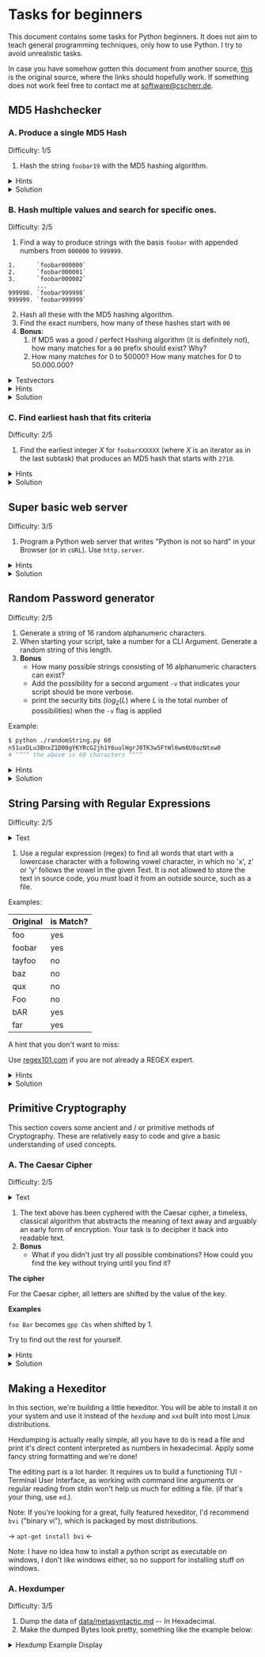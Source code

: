 # Tasks for beginners

This document contains some tasks for Python beginners. It does not aim to teach general
programming techniques, only how to use Python. I try to avoid unrealistic tasks.

In case you have somehow gotten this document from another source,
[this](https://git.cscherr.de/PlexSheep/py-basic/src/branch/master/Tasks.md) is the original
source, where the links should hopefully work. If something does not work feel free to contact
me at [software@cscherr.de](mailto:admin@cscherr.de).

## MD5 Hashchecker

### A. Produce a single MD5 Hash

Difficulty: 1/5

1. Hash the string `foobar19` with the MD5 hashing algorithm.

<details>
<summary>Hints</summary>

- Use Pythons `hashlib`.
- Your hashing function does not take strings for input, only raw data (bytes).
- You need to explicitly tell your hash to actually process the input.
- When printing your results, the result may be interpreted as data for characters.
  You want the numeric value of the result in Hexadecimal.

</details>
<details>
<summary>Solution</summary>

The MD5 hash of `foobar19` is `fa5c65d5438f849387d3fdda2be4dd65`.

[Example Code](src/md5.py)

</details>

### B. Hash multiple values and search for specific ones.

Difficulty: 2/5

1. Find a way to produce strings with the basis `foobar` with appended numbers from `000000` to
`999999`.

```text
1.      `foobar000000`
2.      `foobar000001`
3.      `foobar000002`
        ...
999998. `foobar999998`
999999. `foobar999999`
```

2. Hash all these with the MD5 hashing algorithm.
3. Find the exact numbers, how many of these hashes start with `00`
4. **Bonus**:
    1. If MD5 was a good / perfect Hashing algorithm (it is definitely not),
       how many matches for a `00` prefix should exist? Why?
    2. How many matches for $0$ to $50000$? How many matches for $0$ to $50.000.000$?

<details>
<summary>Testvectors</summary>

Last 5 Matches

```text
999384 | 009671fd23fa783df1fff63516e5d115
999751 | 00ec2ade58f75c44b7300294497f7fb1
999844 | 009cfd7949b577a3311d9db3ee49c15d
999852 | 006fe04f7d3f710f93d3e6324506154a
999902 | 00c063364ddffa1bdf338dfcf0319424
```

</details>
<details>
<summary>Hints</summary>

- Use a for loop to do the thing X times
- Use Pythons string formatting to put the numbers and string together
- Use Options for the `%d` Placeholder to get $0$ to be displayed as `000000`
- After hashing, check if your current hash matches the search.
  Print it if that is the case to see if the match is a false positive.
- Increment a number on each match. The value of that number after the loop is how many
  Hashes start with `00` for this task.

</details>
<details>
<summary>Solution</summary>

There are 3889 hashes for `foobar000000` to `foobar999999` that produce an MD5 Hash that starts
with `00`.

[Code Example](src/md5range.py)

**Bonus**
We want $N/16^2$ occurrences for an ideal hashing algorithm, where $N$ is the maximum of our range
$+ 1$.

$16^2$ comes from $2$ characters in a range of `0` to `e` (Hexadecimal).

We want the hashing algorithm to spread out as much as possible, no value should be more common
than any other value. This is essential for the security of the hashing algorithm.

| Value        | Ideal Occurences |
|--------------|------------------|
| $1.000.000$  | $\approx 3906$   |
| $500.000$    | $\approx 1953$   |
| $50.000.000$ | $\approx 195312$ |

</details>

### C. Find earliest hash that fits criteria

Difficulty: 2/5

1. Find the earliest integer $X$ for `foobarXXXXXX` (where $X$ is an iterator as in the last
subtask) that produces an MD5 hash that starts with `2718`.

<details>
<summary>Hints</summary>

- You can reuse most code from the last subtask.
- Match against the new prefix, but stop when you find it.
- Display the index number in each loop iteration.

</details>
<details>
<summary>Solution</summary>

The first hash with prefix `2718` occurs at $i=70559$.

```text
070559 | 2718e5ee6d05091ce6dad023e55ee19c
```

[Code Example](src/md5range-4.py)

</details>

## Super basic web server

Difficulty: 3/5

1. Program a Python web server that writes "Python is not so hard" in your Browser (or in `cURL`).
   Use `http.server`.

<details>
<summary>Hints</summary>

- Use `http.server.SimpleHTTPRequestHandler` and `io.BytesIO`.
- Define your own class that inherits `SimpleHTTPRequestHandler`.
- You don't need to implement `do_GET()`.
- Implement your own `send_head()` method. This is the method that writes your response (not
  completely on it's own, but unless you feel like inspecting standard libraries, just do what
  I'm saying.).
- `send_head()` should take no arguments (other than `self`) and return some readable buffer.
- Don't forget to set the headers for HTTP before sending the body.
- Your OS might block hosting to ports < 1000. Try to host your web server to `localhost:8080`.

</details>
<details>
<summary>Solution</summary>

Take a look at the provided Code Example.

[Code Example](src/miniweb.py)

</details>

## Random Password generator

Difficulty: 2/5

1. Generate a string of 16 random alphanumeric characters.
2. When starting your script, take a number for a CLI Argument. Generate a random string of this
   length.
3. **Bonus**
    - How many possible strings consisting of 16 alphanumeric characters can exist?
    - Add the possibility for a second argument `-v` that indicates your script should be more
      verbose.
    - print the security bits ($log_2(L)$ where $L$ is the total number of possibilities) when the
      `-v` flag is applied

Example:

```bash
$ python ./randomString.py 60
n51uxDLu3BnxZ1D00gYKYRcG2jh1Y6uulHgrJ0TK3w5FtWl6wm8U0azNtxw0
# ^^^^ the above is 60 characters ^^^^
```

<details>
<summary>Hints</summary>

- Use `random.choice` to generate a random character
- build your own alphabet string
- Use `sys.argv` to access the CLI Arguments

</details>
<details>
<summary>Solution</summary>

Take a look at the provided Code Example.

[Code Example](src/randomString.py)

**Bonus**

There are 62 alphanumeric characters (A-Z), (a-z), (0-9).

With $N$ characters, there are $62^N$ possible variants.
For $N=16$ that's $62^{16} = 47.672.401.706.823.533.450.263.330.816$ possible variants.

Security people measure security in Bits ($2^x$). You can calculate the bits of security with the
logarithm base 2.

$S = log_2(62^N)$.

We can immediately see that longer passwords are *exponentially* more secure than
more complex passwords (passwords that make use of complicated characters). For each bit, the
security of the password is doubled.

For our example of $N=16$ we can calculate the security of the password like this:

$S=log_2(62^{16}) \approx 95.27$

That number of security bits is pretty good for passwords. However it does not cost you anything to
just make your passwords longer than that, and give attackers no chance to break them by brute
force.

</details>

## String Parsing with Regular Expressions

Difficulty: 2/5

<details>
<summary>Text</summary>

The text is large, read it [here](data/metasyntactic.md) and find the raw text for your program
[here](https://git.cscherr.de/PlexSheep/py-basic/raw/branch/master/data/metasyntactic.md).

</details>

1. Use a regular expression (regex) to find all words that start with a lowercase character with a
following vowel character, in which no 'x', z' or 'y' follows the vowel in the given Text.
It is not allowed to store the text in source code, you must load it from an outside source,
such as a file.

Examples:

| Original | is Match? |
|----------|-----------|
| foo      | yes       |
| foobar   | yes       |
| tayfoo   | no        |
| baz      | no        |
| qux      | no        |
| Foo      | no        |
| bAR      | yes       |
| far      | yes       |

A hint that you don't want to miss:

Use [regex101.com](https://regex101.com) if you are not already a REGEX expert.

<details>
<summary>Hints</summary>

- use `open()` to open your file for reading.
- use the `read()` method to read the file out.
- Use the `re` library
- Use `\b` to match a word boundary
- Use ranges `[5-9]`
- You can set a higher precedence by putting things in braces `(ABC)`.
- You can connect two expressions with `A|B` to use either `A` or `B`
- Use global mode.

</details>
<details>
<summary>Solution</summary>

There should be $374$ matches.

A regex that matches the requirements is `\b[a-z][AEIOUaeiou]([a-w]|[A-W])`.

[Code Example](src/tasks/regex.py)

</details>

## Primitive Cryptography

This section covers some ancient and / or primitive methods of Cryptography.
These are relatively easy to code and give a basic understanding of used
concepts.

### A. The Caesar Cipher

Difficulty: 2/5

<details>
<summary>Text</summary>

```text
Gxhobf bl t kxytvmhk, tgw lhfxmbfxl kxwtvmhk, bg max mktwbmbhg hy Obf (pabva bmlxey wxkboxl ykhf
Lmxobx). Bm bl ghm t kxpkbmx unm t vhgmbgntmbhg tgw xqmxglbhg hy Obf. Ftgr vehgxl tgw wxkbotmboxl
xqblm, lhfx oxkr vexoxk—unm ghgx tkx Obf. Gxhobf bl unbem yhk nlxkl pah ptgm max zhhw itkml hy
Obf, tgw fhkx.
````

</details>

1. The text above has been cyphered with the Caesar cipher, a timeless,
   classical algorithm that abstracts the meaning of text away and arguably
   an early form of encryption. Your task is to decipher it back into readable
   text.
2. **Bonus**
    - What if you didn't just try all possible combinations? How could you find
        the key without trying until you find it?

**The cipher**

For the Caesar cipher, all letters are shifted by the value of the key.

**Examples**

`foo Bar` becomes `gpp Cbs` when shifted by $1$.

Try to find out the rest for yourself.

<details>
<summary>Hints</summary>

- You can use the `ascii` codes of the letters to your advantage.
- You need to distinguish between lower and upper case.
- To roll back from back from a too high index back into the range of real
    letters. To do that you can use the modulo operation, which computes the
    remainder of a division by x. This is actually finite field arithmetic,
    but don't get so deep into the math.
- It is handy to have a command line argument for key and source text.

</details>
<details>
<summary>Solution</summary>

I ciphered the text with the key $19$. The original, deciphered text is:

<details>
<summary>Text</summary>

```text
Neovim is a refactor, and sometimes redactor, in the tradition of Vim (which itself derives from
Stevie). It is not a rewrite but a continuation and extension of Vim. Many clones and derivatives
exist, some very clever—but none are Vim. Neovim is built for users who want the good parts of
Vim, and more.
````

</details>

To decipher, you just apply the shifting of number backwards, or with the key
$-19$ (that's the same thing!).

[Code Example](src/caesar.py)

**Bonus**
One other way you could try to *recover* the key with is by statistical
analysis. Western languages (like English, German, etc.) have some letters,
words, combinations of letters, that are more common than others. These follow
a [statistical distribution](https://en.wikipedia.org/wiki/Letter_frequency).
The letter that is by far the most common in English is `e`.

With this information, you could count the occurrences for each letter and find
that the graph of frequencies looks the same -- only shifted by a couple
letters. That difference is your key.

Another way to try to recover the key is by looking at obvious words. The second
word in the cipher text is a single `t`. How many (common) words do you know
that only have one letter? I only know `a`. If we calculate the difference,
again, we get $19$, which is the key.

</details>

## Making a Hexeditor

In this section, we're building a little hexeditor. You will be able to install
it on your system and use it instead of the `hexdump` and `xxd` built into most
Linux distributions.

Hexdumping is actually really simple, all you have to do is read a file and
print it's direct content interpreted as numbers in hexadecimal. Apply some
fancy string formatting and we're done!

The editing part is a lot harder. It requires us to build a functioning TUI -
Terminal User Interface, as working with command line arguments or regular
reading from stdin won't help us much for editing a file. (if that's your thing,
use `ed`.).

Note: If you're looking for a great, fully featured hexeditor, I'd recommend
`bvi` ("binary vi"), which is packaged by most distributions.

-> `apt-get install bvi` <-

Note: I have no Idea how to install a python script as executable on windows, I
don't like windows either, so no support for installing stuff on windows.

### A. Hexdumper
Difficulty: 3/5


1. Dump the data of [data/metasyntactic.md](./data/metasyntactic.md) -- In
   Hexadecimal.
2. Make the dumped Bytes look pretty, something like the example below:

<details>
    <summary>Hexdump Example Display</summary>

`data/metasyntactic.md` looks like this when hexdumped:

```text
Line      Data
=================================================
0000000 ┃ 6f4e 6574 203a 6854 7369 6920 2073 6874
0000010 ┃ 2065 6957 696b 6570 6964 2061 6170 6567
0000020 ┃ 6620 726f 6d20 7465 7361 6e79 6174 7463
0000030 ┃ 6369 7620 7261 6169 6c62 7365 6920 206e
0000040 ┃ 6e45 6c67 7369 2c68 3220 3230 2d33 3930
0000050 ┃ 302d 2e35 4620 6e69 2064 6874 0a65 7075
0000060 ┃ 7420 206f 6164 6574 6f20 6972 6967 616e
0000070 ┃ 206c 685b 7265 5d65 6828 7474 7370 2f3a
0000080 ┃ 652f 2e6e 6977 696b 6570 6964 2e61 726f
0000090 ┃ 2f67 6977 696b 4d2f 7465 7361 6e79 6174
00000a0 ┃ 7463 6369 765f 7261 6169 6c62 2965 0a2e
00000b0 ┃ 230a 4d20 7465 7361 6e79 6174 7463 6369
00000c0 ┃ 7620 7261 6169 6c62 0a65 230a 2023 6f54
00000d0 ┃ 6c6f 0a73 460a 6f72 206d 6957 696b 6570
00000e0 ┃ 6964 2c61 7420 6568 6620 6572 2065 6e65
00000f0 ┃ 7963 6c63 706f 6465 6169 540a 6968 2073
0000100 ┃ 7261 6974 6c63 2065 7369 6120 6f62 7475
0000110 ┃ 6d20 7465 7361 6e79 6174 7463 6369 7620
...
```
</details>
